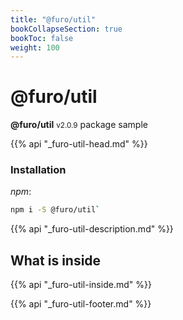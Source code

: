 ```yaml
---
title: "@furo/util"
bookCollapseSection: true
bookToc: false
weight: 100
---
```


# @furo/util
**@furo/util** <small>v2.0.9</small>
package sample

{{% api "_furo-util-head.md" %}}

### Installation
*npm*:
```bash
npm i -S @furo/util`
```


{{% api "_furo-util-description.md" %}}

## What is inside
{{% api "_furo-util-inside.md" %}}

{{% api "_furo-util-footer.md" %}}
